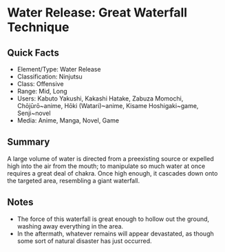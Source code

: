 # Water Release: Great Waterfall Technique

## Quick Facts
- Element/Type: Water Release
- Classification: Ninjutsu
- Class: Offensive
- Range: Mid, Long
- Users: Kabuto Yakushi, Kakashi Hatake, Zabuza Momochi, Chōjūrō~anime, Hōki (Watari)~anime, Kisame Hoshigaki~game, Senji~novel
- Media: Anime, Manga, Novel, Game

## Summary
A large volume of water is directed from a preexisting source or expelled high into the air from the mouth; to manipulate so much water at once requires a great deal of chakra. Once high enough, it cascades down onto the targeted area, resembling a giant waterfall.

## Notes
- The force of this waterfall is great enough to hollow out the ground, washing away everything in the area.
- In the aftermath, whatever remains will appear devastated, as though some sort of natural disaster has just occurred.
